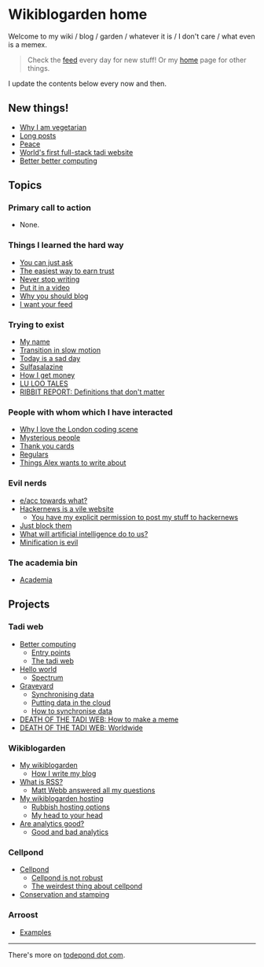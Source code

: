# Wikiblogarden home

Welcome to my wiki / blog / garden / whatever it is / I don't care / what even is a memex.

> Check the [feed](/feed) every day for new stuff!
> Or my [home](/) page for other things.

I update the contents below every now and then.

## New things!

- [Why I am vegetarian](my-name/vegetarian/)
- [Long posts](my-wikiblogarden/posts/long/)
- [Peace](genocide/peace/christmas/)
- [World's first full-stack tadi website](tadi-web/fame/facts/)
- [Better better computing](better-computing/better-computing/)

## Topics

### Primary call to action

- None.

### Things I learned the hard way

- [You can just ask](./sayings/just-ask)
- [The easiest way to earn trust](sayings/trust)
- [Never stop writing](art/never-stop-writing)
- [Put it in a video](art/in-a-video/)
- [Why you should blog](/wikiblogarden/art/blog/)
- [I want your feed](social-media/feeds-i-like)

### Trying to exist

- [My name](./my-name)
- [Transition in slow motion](/wikiblogarden/health/transition/in-slow-motion/)
- [Today is a sad day](genocide/sad-day)
- [Sulfasalazine](./health/sulfasalazine)
- [How I get money](work/how-i-get-money)
- [LU LOO TALES](health/loo-lu)
- [RIBBIT REPORT: Definitions that don't matter](/report/definitions-that-dont-matter)

### People with whom which I have interacted

- [Why I love the London coding scene](london)
- [Mysterious people](art/mysterious-people/)
- [Thank you cards](work/thank-you-cards)
- [Regulars](/wikiblogarden/london/cafe)
- [Things Alex wants to write about](art/things-alex-wants-to-write-about/)

### Evil nerds

- [e/acc towards what?](better-computing/worse-computing/e-acc)
- [Hackernews is a vile website](social-media/hackernews)
  - [You have my explicit permission to post my stuff to hackernews](social-media/hackernews/permission/)
- [Just block them](./social-media/just-block-them)
- [What will artificial intelligence do to us?](better-computing/worse-computing/artificial-intelligence/)
- [Minification is evil](better-computing/worse-computing/minification)

### The academia bin

- [Academia](academia)

## Projects

### Tadi web

- [Better computing](./better-computing)
  - [Entry points](tadi-web/entry-points)
  - [The tadi web](tadi-web)
- [Hello world](tadi-web/hello-world)
  - [Spectrum](https://tadiweb.com)
- [Graveyard](tadi-web/graveyard)
  - [Synchronising data](better-computing/synchronising-data)
  - [Putting data in the cloud](tadi-web/cloud)
  - [How to synchronise data](tadi-web/cloud/sync)
- [DEATH OF THE TADI WEB: How to make a meme](tadi-web/death-meme)
- [DEATH OF THE TADI WEB: Worldwide](tadi-web/death/worldwide)

### Wikiblogarden

- [My wikiblogarden](my-wikiblogarden)
  - [How I write my blog](my-wikiblogarden/demo)
- [What is RSS?](./social-media/what-is-rss)
  - [Matt Webb answered all my questions](./social-media/what-is-rss/matt-webb-answered)
- [My wikiblogarden hosting](./my-wikiblogarden/hosting)
  - [Rubbish hosting options](./my-wikiblogarden/hosting/rubbish-options)
  - [My head to your head](my-wikiblogarden/hosting/journey)
- [Are analytics good?](./social-media/analytics)
  - [Good and bad analytics](./social-media/analytics/good-and-bad)

### Cellpond

- [Cellpond](cellpond)
  - [Cellpond is not robust](./cellpond/is-not-robust)
  - [The weirdest thing about cellpond](./cellpond/the-weirdest-thing)
- [Conservation and stamping](./cellpond/conservation-and-stamping)

### Arroost

- [Examples](arroost)

<hr>

There's more on [todepond dot com](/).
